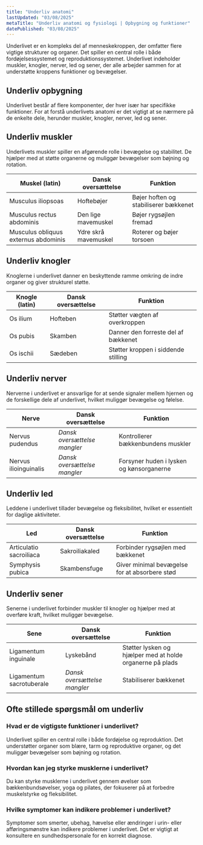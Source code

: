 ```yaml
---
title: "Underliv anatomi"
lastUpdated: "03/08/2025"
metaTitle: "Underliv anatomi og fysiologi | Opbygning og funktioner"
datePublished: "03/08/2025"
---
```


Underlivet er en kompleks del af menneskekroppen, der omfatter flere vigtige strukturer og organer. Det spiller en central rolle i både fordøjelsessystemet og reproduktionssystemet. Underlivet indeholder muskler, knogler, nerver, led og sener, der alle arbejder sammen for at understøtte kroppens funktioner og bevægelser.

## Underliv opbygning

Underlivet består af flere komponenter, der hver især har specifikke funktioner. For at forstå underlivets anatomi er det vigtigt at se nærmere på de enkelte dele, herunder muskler, knogler, nerver, led og sener.

## Underliv muskler

Underlivets muskler spiller en afgørende rolle i bevægelse og stabilitet. De hjælper med at støtte organerne og muliggør bevægelser som bøjning og rotation.

| Muskel (latin) | Dansk oversættelse | Funktion |
|----------------|--------------------|----------|
| Musculus iliopsoas | Hoftebøjer | Bøjer hoften og stabiliserer bækkenet |
| Musculus rectus abdominis | Den lige mavemuskel | Bøjer rygsøjlen fremad |
| Musculus obliquus externus abdominis | Ydre skrå mavemuskel | Roterer og bøjer torsoen |

## Underliv knogler

Knoglerne i underlivet danner en beskyttende ramme omkring de indre organer og giver strukturel støtte.

| Knogle (latin) | Dansk oversættelse | Funktion |
|----------------|--------------------|----------|
| Os ilium | Hofteben | Støtter vægten af overkroppen |
| Os pubis | Skamben | Danner den forreste del af bækkenet |
| Os ischii | Sædeben | Støtter kroppen i siddende stilling |

## Underliv nerver

Nerverne i underlivet er ansvarlige for at sende signaler mellem hjernen og de forskellige dele af underlivet, hvilket muliggør bevægelse og følelse.

| Nerve | Dansk oversættelse | Funktion |
|-------|--------------------|----------|
| Nervus pudendus | _Dansk oversættelse mangler_ | Kontrollerer bækkenbundens muskler |
| Nervus ilioinguinalis | _Dansk oversættelse mangler_ | Forsyner huden i lysken og kønsorganerne |

## Underliv led

Leddene i underlivet tillader bevægelse og fleksibilitet, hvilket er essentielt for daglige aktiviteter.

| Led | Dansk oversættelse | Funktion |
|-----|--------------------|----------|
| Articulatio sacroiliaca | Sakroiliakaled | Forbinder rygsøjlen med bækkenet |
| Symphysis pubica | Skambensfuge | Giver minimal bevægelse for at absorbere stød |

## Underliv sener

Senerne i underlivet forbinder muskler til knogler og hjælper med at overføre kraft, hvilket muliggør bevægelse.

| Sene | Dansk oversættelse | Funktion |
|------|--------------------|----------|
| Ligamentum inguinale | Lyskebånd | Støtter lysken og hjælper med at holde organerne på plads |
| Ligamentum sacrotuberale | _Dansk oversættelse mangler_ | Stabiliserer bækkenet |

## Ofte stillede spørgsmål om underliv

### Hvad er de vigtigste funktioner i underlivet?

Underlivet spiller en central rolle i både fordøjelse og reproduktion. Det understøtter organer som blære, tarm og reproduktive organer, og det muliggør bevægelser som bøjning og rotation.

### Hvordan kan jeg styrke musklerne i underlivet?

Du kan styrke musklerne i underlivet gennem øvelser som bækkenbundsøvelser, yoga og pilates, der fokuserer på at forbedre muskelstyrke og fleksibilitet.

### Hvilke symptomer kan indikere problemer i underlivet?

Symptomer som smerter, ubehag, hævelse eller ændringer i urin- eller afføringsmønstre kan indikere problemer i underlivet. Det er vigtigt at konsultere en sundhedspersonale for en korrekt diagnose.